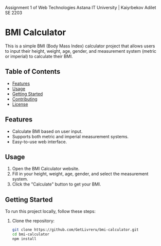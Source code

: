 Assignment 1 of Web Technologies 
Astana IT University | Kaiyrbekov Adilet SE 2203
# BMI Calculator

This is a simple BMI (Body Mass Index) calculator project that allows users to input their height, weight, age, gender, and measurement system (metric or imperial) to calculate their BMI.

## Table of Contents

- [Features](#features)
- [Usage](#usage)
- [Getting Started](#getting-started)
- [Contributing](#contributing)
- [License](#license)

## Features

- Calculate BMI based on user input.
- Supports both metric and imperial measurement systems.
- Easy-to-use web interface.

## Usage

1. Open the BMI Calculator website.
2. Fill in your height, weight, age, gender, and select the measurement system.
3. Click the "Calculate" button to get your BMI.

## Getting Started

To run this project locally, follow these steps:

1. Clone the repository:

   ```bash
   git clone https://github.com/GetLivreru/bmi-calculator.git
   cd bmi-calculator
   npm install 
